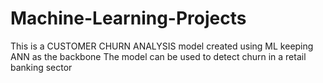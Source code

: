 # Machine-Learning-Projects
This is a CUSTOMER CHURN ANALYSIS  model created using ML keeping ANN as the backbone
The model can be used to detect churn in a retail banking sector
